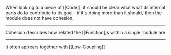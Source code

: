 When looking to a piece of [[Code]], it should be clear what what its internal parts do to contribute to its goal - if it's doing more than it should, then the module does not have cohesion.

---

Cohesion describes how related the [[Function]]s within a single module are

---

It often appears together with [[Low-Coupling]]